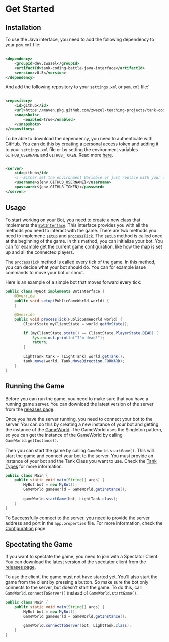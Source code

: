 # Get Started

## Installation

To use the Java interface, you need to add the following dependency to your `pom.xml` file:

```xml

<dependency>
    <groupId>dev.zwazel</groupId>
    <artifactId>tank-coding-battle-java-interface</artifactId>
    <version>v0.5</version>
</dependency>
```

And add the following repository to your `settings.xml` or `pom.xml` file:'

```xml

<repository>
    <id>github</id>
    <url>https://maven.pkg.github.com/zwazel-teaching-projects/tank-coding-battle-java-interface</url>
    <snapshots>
        <enabled>true</enabled>
    </snapshots>
</repository>
```

To be able to download the dependency, you need to authenticate with GitHub. You can do this by creating a personal
access token and adding it to your `settings.xml` file or by setting the environment variables `GITHUB_USERNAME` and
`GITHUB_TOKEN`. Read
more [here](https://docs.github.com/en/packages/working-with-a-github-packages-registry/working-with-the-apache-maven-registry#authenticating-to-github-packages).

```xml

<server>
    <id>github</id>
    <!--Either set the environment Variable or just replace with your username and GitHub Token-->
    <username>${env.GITHUB_USERNAME}</username>
    <password>${env.GITHUB_TOKEN}</password>
</server>
```

## Usage

To start working on your Bot, you need to create a new class that implements the [
`BotInterface`](https://zwazel-teaching-projects.github.io/tank-coding-battle-java-interface/javadoc/dev/zwazel/bot/BotInterface.html).
This interface provides you with all the methods you need to interact with the game.
There are two methods you need to implement: [
`setup`](https://zwazel-teaching-projects.github.io/tank-coding-battle-java-interface/javadoc/dev/zwazel/bot/BotInterface.html#setup(dev.zwazel.internal.PublicGameWorld))
and [
`processTick`](https://zwazel-teaching-projects.github.io/tank-coding-battle-java-interface/javadoc/dev/zwazel/bot/BotInterface.html#processTick(dev.zwazel.internal.PublicGameWorld)).
The [
`setup`](https://zwazel-teaching-projects.github.io/tank-coding-battle-java-interface/javadoc/dev/zwazel/bot/BotInterface.html#setup(dev.zwazel.internal.PublicGameWorld))
method is called once at the
beginning of the game. In this method, you can initialize your bot. You can for example get the current game
configuration, like how the map is set up and all the connected players.

The [
`processTick`](https://zwazel-teaching-projects.github.io/tank-coding-battle-java-interface/javadoc/dev/zwazel/bot/BotInterface.html#processTick(dev.zwazel.internal.PublicGameWorld))
method is called every tick of the game. In this method, you can decide what your bot should do. You
can for example issue commands to move your bot or shoot.

Here is an example of a simple bot that moves forward every tick:

```java
public class MyBot implements BotInterface {
    @Override
    public void setup(PublicGameWorld world) {
    }

    @Override
    public void processTick(PublicGameWorld world) {
        ClientState myClientState = world.getMyState();

        if (myClientState.state() == ClientState.PlayerState.DEAD) {
            System.out.println("I'm dead!");
            return;
        }

        LightTank tank = (LightTank) world.getTank();
        tank.move(world, Tank.MoveDirection.FORWARD);
    }
}
```

## Running the Game

Before you can run the game, you need to make sure that you have a running game server.
You can download the latest version of the server from
the [releases page](https://github.com/Zwazel-Teaching-Projects/tank-coding-battle/releases).

Once you have the server running, you need to connect your bot to the server.
You can do this by creating a new instance of your bot and getting the instance of
the [GameWorld](https://zwazel-teaching-projects.github.io/tank-coding-battle-java-interface/javadoc/dev/zwazel/GameWorld.html).
The GameWorld uses the Singleton pattern, so you can get the instance of the GameWorld by calling
`GameWorld.getInstance()`.

Then you can start the game by calling `GameWorld.startGame()`. This will start the game and connect your bot to the
server.
You must provide an instance of your bot and the Tank Class you want to use.
Check the [Tank Types](game/tanks/tank-types.md) for more information.

```java
public class Main {
    public static void main(String[] args) {
        MyBot bot = new MyBot();
        GameWorld gameWorld = GameWorld.getInstance();

        gameWorld.startGame(bot, LightTank.class);
    }
}
```

To Successfully connect to the server, you need to provide the server address and port in the `app.properties` file.
For more information, check the [Configuration](config/configuration.md) page.

## Spectating the Game

If you want to spectate the game, you need to join with a Spectator Client.
You can download the latest version of the spectator client from
the [releases page](https://github.com/Zwazel-Teaching-Projects/tank-coding-battle/releases).

To use the client, the game must not have started yet. You'll also start the game from the client by pressing a button.
So make sure the bot only connects to the server, but doesn't start the game.
To do this, call `GameWorld.connectToServer()` instead of `GameWorld.startGame()`.

```java
public class Main {
    public static void main(String[] args) {
        MyBot bot = new MyBot();
        GameWorld gameWorld = GameWorld.getInstance();

        gameWorld.connectToServer(bot, LightTank.class);
    }
}
```